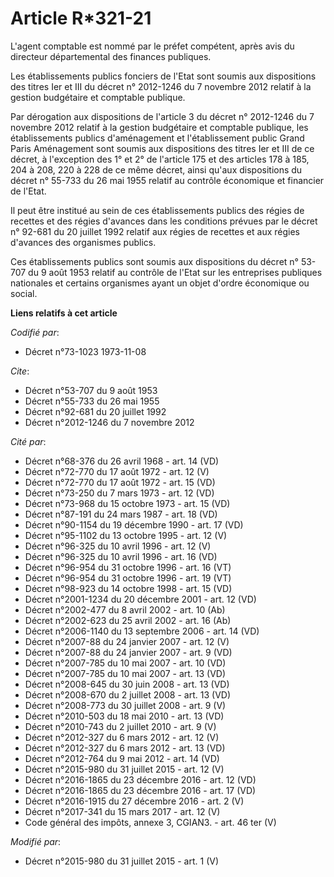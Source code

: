 # Article R*321-21

L'agent comptable est nommé par le préfet compétent, après avis du directeur départemental des finances publiques. 

Les établissements publics fonciers de l'Etat sont soumis aux dispositions des titres Ier et III du décret n° 2012-1246 du 7
novembre 2012 relatif à la gestion budgétaire et comptable publique. 

Par dérogation aux dispositions de l'article 3 du décret n° 2012-1246 du 7 novembre 2012 relatif à la gestion budgétaire et
comptable publique, les établissements publics d'aménagement et l'établissement public Grand Paris Aménagement  sont soumis
aux dispositions des titres Ier et III de ce décret, à l'exception des 1° et 2° de l'article 175 et des articles 178 à 185,
204 à 208, 220 à 228 de ce même décret, ainsi qu'aux dispositions du décret n° 55-733 du 26 mai 1955 relatif au contrôle
économique et financier de l'Etat. 

Il peut être institué au sein de ces établissements publics des régies de recettes et des régies d'avances dans les
conditions prévues par le décret n° 92-681 du 20 juillet 1992 relatif aux régies de recettes et aux régies d'avances des
organismes publics. 

Ces établissements publics sont soumis aux dispositions du décret n° 53-707 du 9 août 1953 relatif au contrôle de l'Etat sur
les entreprises publiques nationales et certains organismes ayant un objet d'ordre économique ou social.

**Liens relatifs à cet article**

_Codifié par_:

  - Décret n°73-1023 1973-11-08

_Cite_:

  - Décret n°53-707 du 9 août 1953
  - Décret n°55-733 du 26 mai 1955
  - Décret n°92-681 du 20 juillet 1992
  - Décret n°2012-1246 du 7 novembre 2012

_Cité par_:

  - Décret n°68-376 du 26 avril 1968 - art. 14 (VD)
  - Décret n°72-770 du 17 août 1972 - art. 12 (V)
  - Décret n°72-770 du 17 août 1972 - art. 15 (VD)
  - Décret n°73-250 du 7 mars 1973 - art. 12 (VD)
  - Décret n°73-968 du 15 octobre 1973 - art. 15 (VD)
  - Décret n°87-191 du 24 mars 1987 - art. 18 (VD)
  - Décret n°90-1154 du 19 décembre 1990 - art. 17 (VD)
  - Décret n°95-1102 du 13 octobre 1995 - art. 12 (V)
  - Décret n°96-325 du 10 avril 1996 - art. 12 (V)
  - Décret n°96-325 du 10 avril 1996 - art. 16 (VD)
  - Décret n°96-954 du 31 octobre 1996 - art. 16 (VT)
  - Décret n°96-954 du 31 octobre 1996 - art. 19 (VT)
  - Décret n°98-923 du 14 octobre 1998 - art. 15 (VD)
  - Décret n°2001-1234 du 20 décembre 2001 - art. 12 (VD)
  - Décret n°2002-477 du 8 avril 2002 - art. 10 (Ab)
  - Décret n°2002-623 du 25 avril 2002 - art. 16 (Ab)
  - Décret n°2006-1140 du 13 septembre 2006 - art. 14 (VD)
  - Décret n°2007-88 du 24 janvier 2007 - art. 12 (V)
  - Décret n°2007-88 du 24 janvier 2007 - art. 9 (VD)
  - Décret n°2007-785 du 10 mai 2007 - art. 10 (VD)
  - Décret n°2007-785 du 10 mai 2007 - art. 13 (VD)
  - Décret n°2008-645 du 30 juin 2008 - art. 13 (VD)
  - Décret n°2008-670 du 2 juillet 2008 - art. 13 (VD)
  - Décret n°2008-773 du 30 juillet 2008 - art. 9 (V)
  - Décret n°2010-503 du 18 mai 2010 - art. 13 (VD)
  - Décret n°2010-743 du 2 juillet 2010 - art. 9 (V)
  - Décret n°2012-327  du 6 mars 2012 - art. 12 (V)
  - Décret n°2012-327  du 6 mars 2012 - art. 13 (VD)
  - Décret n°2012-764 du 9 mai 2012 - art. 14 (VD)
  - Décret n°2015-980 du 31 juillet 2015 - art. 12 (V)
  - Décret n°2016-1865 du 23 décembre 2016 - art. 12 (VD)
  - Décret n°2016-1865 du 23 décembre 2016 - art. 17 (VD)
  - Décret n°2016-1915 du 27 décembre 2016 - art. 2 (V)
  - Décret n°2017-341 du 15 mars 2017 - art. 12 (V)
  - Code général des impôts, annexe 3, CGIAN3. - art. 46 ter (V)

_Modifié par_:

  - Décret n°2015-980 du 31 juillet 2015 - art. 1 (V)
